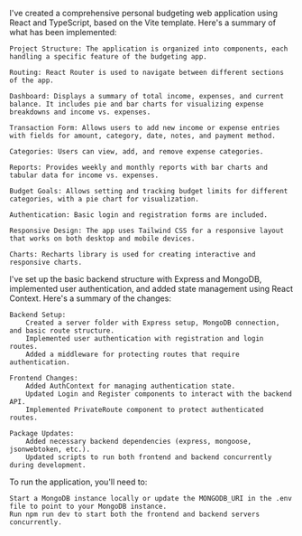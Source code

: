 I've created a comprehensive personal budgeting web application using React and TypeScript, based on the Vite template. Here's a summary of what has been implemented:

    Project Structure: The application is organized into components, each handling a specific feature of the budgeting app.

    Routing: React Router is used to navigate between different sections of the app.

    Dashboard: Displays a summary of total income, expenses, and current balance. It includes pie and bar charts for visualizing expense breakdowns and income vs. expenses.

    Transaction Form: Allows users to add new income or expense entries with fields for amount, category, date, notes, and payment method.

    Categories: Users can view, add, and remove expense categories.

    Reports: Provides weekly and monthly reports with bar charts and tabular data for income vs. expenses.

    Budget Goals: Allows setting and tracking budget limits for different categories, with a pie chart for visualization.

    Authentication: Basic login and registration forms are included.

    Responsive Design: The app uses Tailwind CSS for a responsive layout that works on both desktop and mobile devices.

    Charts: Recharts library is used for creating interactive and responsive charts.

I've set up the basic backend structure with Express and MongoDB, implemented user authentication, and added state management using React Context. Here's a summary of the changes:

    Backend Setup:
        Created a server folder with Express setup, MongoDB connection, and basic route structure.
        Implemented user authentication with registration and login routes.
        Added a middleware for protecting routes that require authentication.

    Frontend Changes:
        Added AuthContext for managing authentication state.
        Updated Login and Register components to interact with the backend API.
        Implemented PrivateRoute component to protect authenticated routes.

    Package Updates:
        Added necessary backend dependencies (express, mongoose, jsonwebtoken, etc.).
        Updated scripts to run both frontend and backend concurrently during development.

To run the application, you'll need to:

    Start a MongoDB instance locally or update the MONGODB_URI in the .env file to point to your MongoDB instance.
    Run npm run dev to start both the frontend and backend servers concurrently.

